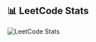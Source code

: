 ## 📊 LeetCode Stats
![LeetCode Stats](https://readmecodegen.vercel.app/api/leetcode-stats/DSC_27?theme=gradient&acceptance=false&reputation=false&font=Roboto%2C+Arial%2C+Helvetica%2C+sans-serif&width="400")
